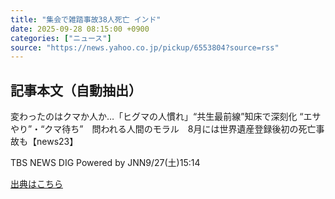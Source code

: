 ```yaml
---
title: "集会で雑踏事故38人死亡 インド"
date: 2025-09-28 08:15:00 +0900
categories: ["ニュース"]
source: "https://news.yahoo.co.jp/pickup/6553804?source=rss"
---
```


## 記事本文（自動抽出）
<div><div class="sc-1t7ra5j-6 hhriyT"><p class="sc-1t7ra5j-7 casbUp">変わったのはクマか人か…「ヒグマの人慣れ」“共生最前線”知床で深刻化 “エサやり”・“クマ待ち”　問われる人間のモラル　8月には世界遺産登録後初の死亡事故も【news23】</p><p class="sc-1t7ra5j-8 bVxZvL"><span class="sc-1t7ra5j-9 dIJJqB">TBS NEWS DIG Powered by JNN</span><time><span class="sc-1t7ra5j-10 cfHAOL">9/27(土)</span><span class="sc-1t7ra5j-10 cfHAOL">15:14</span></time></p></div></div>

[出典はこちら](https://news.yahoo.co.jp/pickup/6553804?source=rss)
